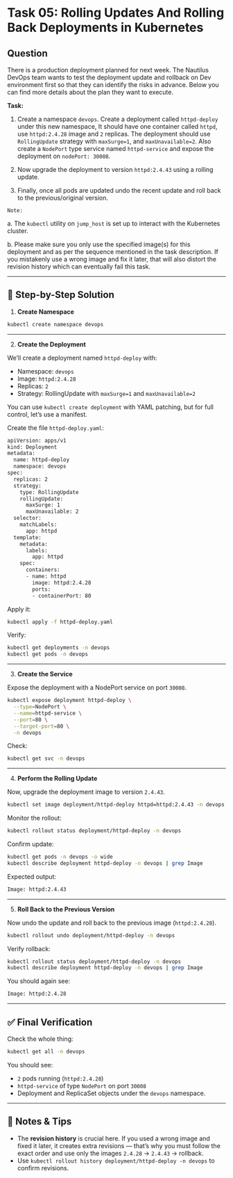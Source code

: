 # Task 05: Rolling Updates And Rolling Back Deployments in Kubernetes

## Question

There is a production deployment planned for next week. The Nautilus DevOps team wants to test the deployment update and rollback on Dev environment first so that they can identify the risks in advance. Below you can find more details about the plan they want to execute.

**Task:**

1. Create a namespace `devops`. Create a deployment called `httpd-deploy` under this new namespace, It should have one container called `httpd`, use `httpd:2.4.28` image and `2` replicas. The deployment should use `RollingUpdate` strategy with `maxSurge=1`, and `maxUnavailable=2`. Also create a `NodePort` type service named `httpd-service` and expose the deployment on `nodePort: 30008`.

2. Now upgrade the deployment to version `httpd:2.4.43` using a rolling update.

3. Finally, once all pods are updated undo the recent update and roll back to the previous/original version.

`Note:` 

a. The `kubectl` utility on `jump_host` is set up to interact with the Kubernetes cluster.

b. Please make sure you only use the specified image(s) for this deployment and as per the sequence mentioned in the task description. If you mistakenly use a wrong image and fix it later, that will also distort the revision history which can eventually fail this task.

---

## 🧩 Step-by-Step Solution

1. **Create Namespace**

```bash
kubectl create namespace devops
```

---

2. **Create the Deployment**

We’ll create a deployment named `httpd-deploy` with:

- Namespace: `devops`
- Image: `httpd:2.4.28`
- Replicas: `2`
- Strategy: RollingUpdate with `maxSurge=1` and `maxUnavailable=2`

You can use `kubectl create deployment` with YAML patching, but for full control, let’s use a manifest.

Create the file `httpd-deploy.yaml`:

```bash
apiVersion: apps/v1
kind: Deployment
metadata:
  name: httpd-deploy
  namespace: devops
spec:
  replicas: 2
  strategy:
    type: RollingUpdate
    rollingUpdate:
      maxSurge: 1
      maxUnavailable: 2
  selector:
    matchLabels:
      app: httpd
  template:
    metadata:
      labels:
        app: httpd
    spec:
      containers:
      - name: httpd
        image: httpd:2.4.28
        ports:
        - containerPort: 80
```
Apply it:

```bash
kubectl apply -f httpd-deploy.yaml
```
Verify:

```bash
kubectl get deployments -n devops
kubectl get pods -n devops
```

---

3. **Create the Service**

Expose the deployment with a NodePort service on port `30008`.

```bash
kubectl expose deployment httpd-deploy \
  --type=NodePort \
  --name=httpd-service \
  --port=80 \
  --target-port=80 \
  -n devops
```
Check:

```bash
kubectl get svc -n devops
```
---

4. **Perform the Rolling Update**

Now, upgrade the deployment image to version `2.4.43`.

```bash
kubectl set image deployment/httpd-deploy httpd=httpd:2.4.43 -n devops
```
Monitor the rollout:
```bash
kubectl rollout status deployment/httpd-deploy -n devops
```
Confirm update:
```bash
kubectl get pods -n devops -o wide
kubectl describe deployment httpd-deploy -n devops | grep Image
```
Expected output:
```bash
Image: httpd:2.4.43
```
---

5. **Roll Back to the Previous Version**

Now undo the update and roll back to the previous image (`httpd:2.4.28`).

```bash
kubectl rollout undo deployment/httpd-deploy -n devops
```
Verify rollback:

```bash
kubectl rollout status deployment/httpd-deploy -n devops
kubectl describe deployment httpd-deploy -n devops | grep Image
```
You should again see:
```bash
Image: httpd:2.4.28
```
---

## ✅ Final Verification

Check the whole thing:

```bash
kubectl get all -n devops
```

You should see:

- `2` pods running (`httpd:2.4.28`)
- `httpd-service` of type `NodePort` on port `30008`
- Deployment and ReplicaSet objects under the `devops` namespace.

---

## 🧠 Notes & Tips

- The **revision history** is crucial here. If you used a wrong image and fixed it later, it creates extra revisions — that’s why you must follow the exact order and use only the images `2.4.28` → `2.4.43` → rollback.
- Use `kubectl rollout history deployment/httpd-deploy -n devops` to confirm revisions.